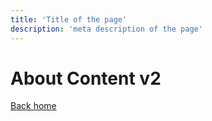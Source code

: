 ```yaml
---
title: 'Title of the page'
description: 'meta description of the page'
---
```


<!-- markdownlint-disable-next-line MD025 -->
# About Content v2

[Back home](/)

